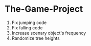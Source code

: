 # The-Game-Project

1. Fix jumping code
2. Fix falling code
3. Increase scenary object's frequency
4. Randomize tree heights